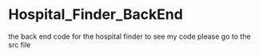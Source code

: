 # Hospital_Finder_BackEnd
the back end code for the hospital finder
to see my code please go to the src file 
